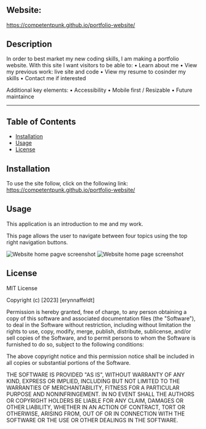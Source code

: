 # <portfolio-website>
## Website:
https://competentpunk.github.io/portfolio-website/

## Description

In order to best market my new coding skills, I am making a portfolio website.
With this site I want visitors to be able to:
    • Learn about me
    • View my previous work: live site and code
    • View my resume to cosinder my skills
    • Contact me if interested

Additional key elements:
    • Accessibility
    • Mobile first / Resizable
    • Future maintaince

---


## Table of Contents 

- [Installation](#installation)
- [Usage](#usage)
- [License](#license)

## Installation

To use the site follow, click on the following link: 
https://competentpunk.github.io/portfolio-website/

## Usage

This application is an introduction to me and my work.

This page allows the user to navigate between four topics using the top right navigation buttons.



![Website home pagve screenshot](file/chain/goes/here.CHANGE)
![Website home page screenshot](file/chain/goes/here.CHANGE)

## License

MIT License

Copyright (c) [2023] [erynnaffeldt]

Permission is hereby granted, free of charge, to any person obtaining a copy
of this software and associated documentation files (the "Software"), to deal
in the Software without restriction, including without limitation the rights
to use, copy, modify, merge, publish, distribute, sublicense, and/or sell
copies of the Software, and to permit persons to whom the Software is
furnished to do so, subject to the following conditions:

The above copyright notice and this permission notice shall be included in all
copies or substantial portions of the Software.

THE SOFTWARE IS PROVIDED "AS IS", WITHOUT WARRANTY OF ANY KIND, EXPRESS OR
IMPLIED, INCLUDING BUT NOT LIMITED TO THE WARRANTIES OF MERCHANTABILITY,
FITNESS FOR A PARTICULAR PURPOSE AND NONINFRINGEMENT. IN NO EVENT SHALL THE
AUTHORS OR COPYRIGHT HOLDERS BE LIABLE FOR ANY CLAIM, DAMAGES OR OTHER
LIABILITY, WHETHER IN AN ACTION OF CONTRACT, TORT OR OTHERWISE, ARISING FROM,
OUT OF OR IN CONNECTION WITH THE SOFTWARE OR THE USE OR OTHER DEALINGS IN THE
SOFTWARE.